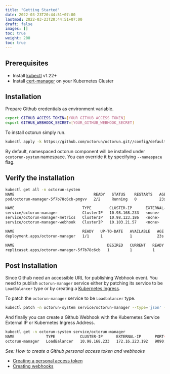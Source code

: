 ```yaml
---
title: "Getting Started"
date: 2022-03-23T20:44:51+07:00
lastmod: 2022-03-23T20:44:51+07:00
draft: false
images: []
toc: true
weight: 200
toc: true
---
```


## Prerequisites

- Install [kubectl][kubectl] v1.22+
- Install [cert-manager][cert-manager] on your Kubernetes Cluster

## Installation

Prepare Github credentials as environment variable. 

```bash
export GITHUB_ACCESS_TOKEN=[YOUR_GITHUB_ACCESS_TOKEN]
export GITHUB_WEBHOOK_SECRET=[YOUR_GITHUB_WEBHOOK_SECRET]
```

To install octorun simply run.

```bash
kubectl apply -k https://github.com/octorun/octorun.git//config/default
```

By default, namespaced octorun component will be installed under `ocotorun-system` namespace. You can override it by specifying `--namespace` flag.

## Verify the installation

```bash
kubectl get all -n octorun-system
NAME                                   READY   STATUS    RESTARTS   AGE
pod/octorun-manager-5f7b78c6cb-pmgvv   2/2     Running   0          23s

NAME                              TYPE        CLUSTER-IP      EXTERNAL-IP   PORT(S)    AGE
service/octorun-manager           ClusterIP   10.98.168.233   <none>        9090/TCP   23s
service/octorun-manager-metrics   ClusterIP   10.98.123.186   <none>        8443/TCP   23s
service/octorun-manager-webhook   ClusterIP   10.103.21.57    <none>        443/TCP    23s

NAME                              READY   UP-TO-DATE   AVAILABLE   AGE
deployment.apps/octorun-manager   1/1     1            1           23s

NAME                                         DESIRED   CURRENT   READY   AGE
replicaset.apps/octorun-manager-5f7b78c6cb   1         1         1       23s
```

## Post Installation

Since Github need an accessible URL for publishing Webhook event. You need to publish `octorun-manager` service either by patching its service to be `LoadBalancer` type or by creating a [Kubernetes Ingress][kubernetes-ingress].

To patch the `octorun-manager` service to be `Loadbalancer` type.

```bash
kubectl patch -n octorun-system service/octorun-manager --type='json' -p='[{"op": "replace", "path": "/spec/type", "value":"LoadBalancer"}]'
```

And finally you can create a Github Webhook with the Kubernetes Service External IP or Kubernetes Ingress Address.

```bash
kubectl get -n octorun-system service/octorun-manager
NAME              TYPE           CLUSTER-IP      EXTERNAL-IP      PORT(S)          AGE
octorun-manager   LoadBalancer   10.98.168.233   172.16.223.192   9090:30944/TCP   14m
```

*See: How to create a Github personal access token and webhooks*
- [Creating a personal access token](https://docs.github.com/en/authentication/keeping-your-account-and-data-secure/creating-a-personal-access-token)
- [Creating webhooks](https://docs.github.com/en/developers/webhooks-and-events/webhooks/creating-webhooks)

<!-- References -->
[cert-manager]: https://cert-manager.io/docs/installation/
[kubectl]: https://kubernetes.io/docs/tasks/tools/install-kubectl/
[kubernetes-ingress]: https://kubernetes.io/docs/concepts/services-networking/ingress/
